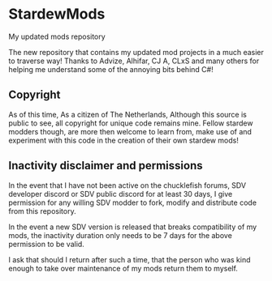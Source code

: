 # StardewMods
My updated mods repository

The new repository that contains my updated mod projects in a much easier to traverse way!
Thanks to Advize, Alhifar, CJ A, CLxS and many others for helping me understand some of the annoying bits behind C#!

## Copyright
As of this time, As a citizen of The Netherlands, Although this source is public to see, all copyright for unique code remains mine.
Fellow stardew modders though, are more then welcome to learn from, make use of and experiment with this code in the creation of their own stardew mods!

## Inactivity disclaimer and permissions
In the event that I have not been active on the chucklefish forums, SDV developer discord or SDV public discord for at least 30 days, I give permission for any willing SDV modder to fork, modify and distribute code from this repository.

In the event a new SDV version is released that breaks compatibility of my mods, the inactivity duration only needs to be 7 days for the above permission to be valid.

I ask that should I return after such a time, that the person who was kind enough to take over maintenance of my mods return them to myself.
